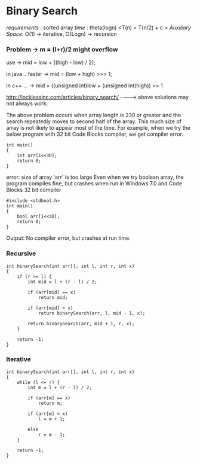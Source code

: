 
# Binary Search

*requirements* : sorted array
*time* : theta(logn) <T(n) = T(n/2) + c >
*Auxiliary Space*: O(1) -> iterative, O(Logn) -> recursion

### Problem -> m = (l+r)/2 might overflow 

use -> mid = low + ((high - low) / 2); 

in java .. faster -> mid = (low + high) >>> 1; 

in c++ ... -> mid = ((unsigned int)low + (unsigned int)high)) >> 1 

http://locklessinc.com/articles/binary_search/ ----> above solutions may not always work.

The above problem occurs when array length is 230 or greater and the search repeatedly moves to second half of the array. This much size of array is not likely to appear most of the time. For example, when we try the below program with 32 bit Code Blocks compiler, we get compiler error.

```
int main() 
{ 
	int arr[1<<30]; 
	return 0; 
}
```
error: size of array 'arr' is too large
Even when we try boolean array, the program compiles fine, but crashes when run in Windows 7.0 and Code Blocks 32 bit compiler

```
#include <stdbool.h> 
int main() 
{ 
	bool arr[1<<30]; 
	return 0; 
}

```

Output: No compiler error, but crashes at run time.


### Recursive

```
int binarySearch(int arr[], int l, int r, int x) 
{ 
    if (r >= l) { 
        int mid = l + (r - l) / 2; 

        if (arr[mid] == x) 
            return mid; 
  
        if (arr[mid] > x) 
            return binarySearch(arr, l, mid - 1, x); 
  
        return binarySearch(arr, mid + 1, r, x); 
    } 
  
    return -1; 
} 
```

### Iterative

```
int binarySearch(int arr[], int l, int r, int x) 
{ 
    while (l <= r) { 
        int m = l + (r - l) / 2; 
  
        if (arr[m] == x) 
            return m; 
  
        if (arr[m] < x) 
            l = m + 1; 
  
        else
            r = m - 1; 
    } 

    return -1; 
} 
```